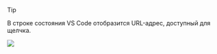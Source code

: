 > [!Tip]
> В строке состояния VS Code отобразится URL-адрес, доступный для щелчка.

![](../media/vscode-status-bar-url.png)
